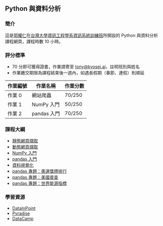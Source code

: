 ## Python 與資料分析

### 簡介

這是[郭耀仁](https://www.facebook.com/yaojen.kuo.1)在[台灣大學資訊工程學系資訊系統訓練班](https://www.csie.ntu.edu.tw/train/)所開設的 Python 與資料分析課程網頁，課程時數 10 小時。

### 評分標準

- 70 分即可獲得證書，作業請寄至 tony@kyosei.ai，註明班別與姓名
- 作業繳交期限為課程結束後一週內，如遇長假期（春節、連假）則順延

|作業編號|作業名稱|作業分數|
|-------|------|-------|
|作業 0|網站爬蟲|70/250|
|作業 1|NumPy 入門|50/250|
|作業 2|pandas 入門|70/250|

### 課程大綱

- [靜態網頁擷取](https://yaojenkuo.github.io/py4da/static_scraper.slides.html)
- [動態網頁擷取](https://yaojenkuo.github.io/py4da/dynamic_scraper.slides.html)
- [NumPy 入門](https://yaojenkuo.github.io/py4da/ch4.slides.html)
- [pandas 入門](https://yaojenkuo.github.io/py4da/pandas_intro.slides.html)
- [資料視覺化](https://yaojenkuo.github.io/py4da/pandas_viz.slides.html)
- [pandas 專題：奧運獎牌排行](https://yaojenkuo.github.io/py4da/pandas_olympic.slides.html)
- [pandas 專題：美國普查](https://yaojenkuo.github.io/py4da/pandas_us_census.slides.html)
- [pandas 專題：世界能源指標](https://yaojenkuo.github.io/py4da/pandas_energy_indicator.slides.html)

### 學習資源

- [DataInPoint](https://www.facebook.com/datainpoint)
- [Pyradise](https://www.facebook.com/pyradise.geek)
- [DataCamp](https://www.datacamp.com/courses/tech:python?tap_a=5644-dce66f&tap_s=194899-1fb421)